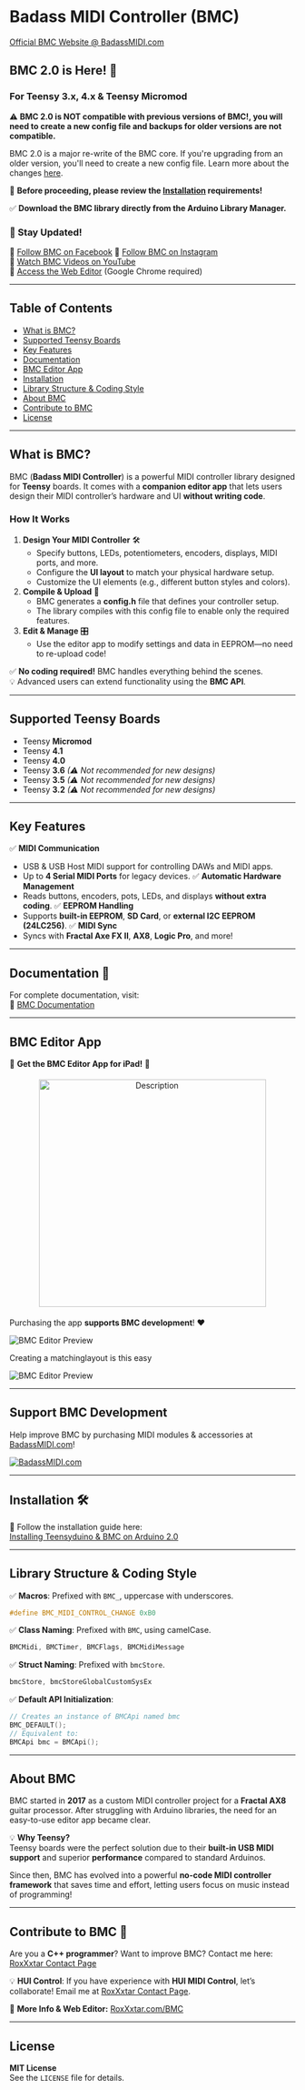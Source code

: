 # **Badass MIDI Controller (BMC)**

[Official BMC Website @ BadassMIDI.com](http://www.badassmidi.com/)

## **BMC 2.0 is Here!** 🚀
### For Teensy 3.x, 4.x & Teensy Micromod

⚠ **BMC 2.0 is NOT compatible with previous versions of BMC!, you will need to create a new config file and backups for older versions are not compatible.**

BMC 2.0 is a major re-write of the BMC core. If you're upgrading from an older version, you'll need to create a new config file. Learn more about the changes [here](#documentation).

📌 **Before proceeding, please review the [Installation](#installation) requirements!**

✅ **Download the BMC library directly from the Arduino Library Manager.**

### 📢 Stay Updated!
🔹 [Follow BMC on Facebook](https://www.facebook.com/badassmidi)
🔹 [Follow BMC on Instagram](https://www.instagram.com/badassmidi)  
🔹 [Watch BMC Videos on YouTube](https://www.youtube.com/channel/UCDl3gSF3X0cuXY3fBwXpQYA)  
🔹 [Access the Web Editor](https://www.RoxXxtar.com/bmc) (Google Chrome required)  

---

## **Table of Contents**
- [What is BMC?](#what-is-bmc)
- [Supported Teensy Boards](#supported-teensy-boards)
- [Key Features](#key-features)
- [Documentation](#documentation)
- [BMC Editor App](#bmc-editor-app)
- [Installation](#installation)
- [Library Structure & Coding Style](#library-structure--coding-style)
- [About BMC](#about-bmc)
- [Contribute to BMC](#contribute-to-bmc)
- [License](#license)

---

## **What is BMC?**
BMC (**Badass MIDI Controller**) is a powerful MIDI controller library designed for **Teensy** boards. It comes with a **companion editor app** that lets users design their MIDI controller’s hardware and UI **without writing code**.

### **How It Works**
1. **Design Your MIDI Controller** 🛠️  
   - Specify buttons, LEDs, potentiometers, encoders, displays, MIDI ports, and more.
   - Configure the **UI layout** to match your physical hardware setup.
   - Customize the UI elements (e.g., different button styles and colors).
2. **Compile & Upload** 🚀  
   - BMC generates a **config.h** file that defines your controller setup.
   - The library compiles with this config file to enable only the required features.
3. **Edit & Manage** 🎛️  
   - Use the editor app to modify settings and  data in EEPROM—no need to re-upload code!

✅ **No coding required!** BMC handles everything behind the scenes.  
💡 Advanced users can extend functionality using the **BMC API**.

---

## **Supported Teensy Boards**
- Teensy **Micromod**
- Teensy **4.1**
- Teensy **4.0**
- Teensy **3.6** *(⚠ Not recommended for new designs)*
- Teensy **3.5** *(⚠ Not recommended for new designs)*
- Teensy **3.2** *(⚠ Not recommended for new designs)*

---

## **Key Features**
✅ **MIDI Communication**  
   - USB & USB Host MIDI support for controlling DAWs and MIDI apps.
   - Up to **4 Serial MIDI Ports** for legacy devices.
✅ **Automatic Hardware Management**  
   - Reads buttons, encoders, pots, LEDs, and displays **without extra coding**.
✅ **EEPROM Handling**  
   - Supports **built-in EEPROM**, **SD Card**, or **external I2C EEPROM (24LC256)**.
✅ **MIDI Sync**  
   - Syncs with **Fractal Axe FX II**, **AX8**, **Logic Pro**, and more!

---

## **Documentation** 📖
For complete documentation, visit:  
📌 [BMC Documentation](https://www.roxxxtar.com/bmc)

---

## **BMC Editor App**

🎉 **Get the BMC Editor App for iPad!** 🎉

<p align="center">
  <a href="https://www.roxxxtar.com/?urlrefcode=58a6d4b18f998172d83f3171d43b465f" target="_blank">
    <img src="images/app-store.png" alt="Description" width="400" style="margin: 5px auto;">
  </a>
</p>

Purchasing the app **supports BMC development**! ❤️

![BMC Editor Preview](images/bmc-editor-preview.jpg)

Creating a matchinglayout is this easy

![BMC Editor Preview](images/layout-edit.gif)

---

## **Support BMC Development**
Help improve BMC by purchasing MIDI modules & accessories at [BadassMIDI.com](http://www.badassmidi.com)!

[![BadassMIDI.com](images/badassmidi-shop-link-image.jpg)](https://www.roxxxtar.com/badassmidi)

---

## **Installation** 🛠️
📌 Follow the installation guide here:  
[Installing Teensyduino & BMC on Arduino 2.0](https://www.roxxxtar.com/blog/articles/2023/05/05/installing-teensyduino-and-bmc-on-arduino-2-0)

---

## **Library Structure & Coding Style**
✅ **Macros**: Prefixed with `BMC_`, uppercase with underscores.
```c++
#define BMC_MIDI_CONTROL_CHANGE 0xB0
```
✅ **Class Naming**: Prefixed with `BMC`, using camelCase.
```c++
BMCMidi, BMCTimer, BMCFlags, BMCMidiMessage
```
✅ **Struct Naming**: Prefixed with `bmcStore`.
```c++
bmcStore, bmcStoreGlobalCustomSysEx
```
✅ **Default API Initialization**:
```c++
// Creates an instance of BMCApi named bmc
BMC_DEFAULT();
// Equivalent to:
BMCApi bmc = BMCApi();
```

---

## **About BMC**
BMC started in **2017** as a custom MIDI controller project for a **Fractal AX8** guitar processor. After struggling with Arduino libraries, the need for an easy-to-use editor app became clear. 

💡 **Why Teensy?**  
Teensy boards were the perfect solution due to their **built-in USB MIDI support** and superior **performance** compared to standard Arduinos.

Since then, BMC has evolved into a powerful **no-code MIDI controller framework** that saves time and effort, letting users focus on music instead of programming!

---

## **Contribute to BMC** 🚀
Are you a **C++ programmer**? Want to improve BMC? 
Contact me here: [RoxXxtar Contact Page](https://www.roxxxtar.com/contact)

💡 **HUI Control**: If you have experience with **HUI MIDI Control**, let’s collaborate! Email me at [RoxXxtar Contact Page](https://www.roxxxtar.com/contact).

📌 **More Info & Web Editor:** [RoxXxtar.com/BMC](https://www.roxxxtar.com/bmc)

---

## **License**
**MIT License**  
See the `LICENSE` file for details.
